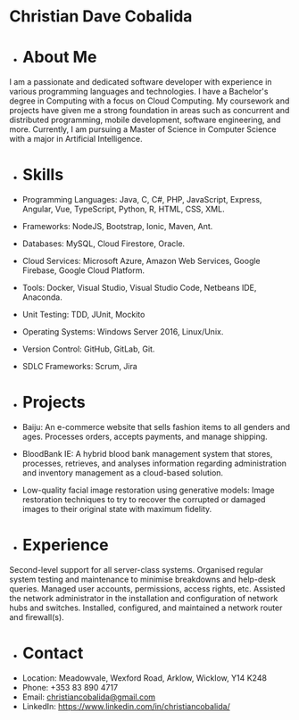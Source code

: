 # Christian Dave Cobalida
- # About Me
I am a passionate and dedicated software developer with experience in various programming languages and technologies. I have a Bachelor's degree in Computing with a focus on Cloud Computing. My coursework and projects have given me a strong foundation in areas such as concurrent and distributed programming, mobile development, software engineering, and more. Currently, I am pursuing a Master of Science in Computer Science with a major in Artificial Intelligence.

- # Skills
- Programming Languages: Java, C, C#, PHP, JavaScript, Express, Angular, Vue, TypeScript, Python, R, HTML, CSS, XML.
- Frameworks: NodeJS, Bootstrap, Ionic, Maven, Ant.
- Databases: MySQL, Cloud Firestore, Oracle.
- Cloud Services: Microsoft Azure, Amazon Web Services, Google Firebase, Google Cloud Platform.
- Tools: Docker, Visual Studio, Visual Studio Code, Netbeans IDE, Anaconda.
- Unit Testing: TDD, JUnit, Mockito
- Operating Systems: Windows Server 2016, Linux/Unix.
- Version Control: GitHub, GitLab, Git.
- SDLC Frameworks: Scrum, Jira

- # Projects
- Baiju: An e-commerce website that sells fashion items to all genders and ages. Processes orders, accepts payments, and manage shipping.
- BloodBank IE: A hybrid blood bank management system that stores, processes, retrieves, and analyses information regarding administration and inventory management as a cloud-based solution.
- Low-quality facial image restoration using generative models: Image restoration techniques to try to recover the corrupted or damaged images to their original state with maximum fidelity.

- # Experience
Second-level support for all server-class systems.
Organised regular system testing and maintenance to minimise breakdowns and help-desk queries.
Managed user accounts, permissions, access rights, etc.
Assisted the network administrator in the installation and configuration of network hubs and switches.
Installed, configured, and maintained a network router and firewall(s).

- # Contact
- Location: Meadowvale, Wexford Road, Arklow, Wicklow, Y14 K248
- Phone: +353 83 890 4717
- Email: christiancobalida@gmail.com
- LinkedIn: https://www.linkedin.com/in/christiancobalida/

